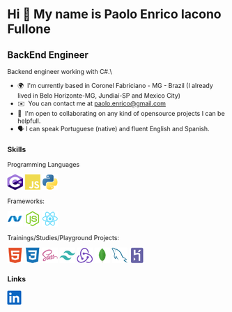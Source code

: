 Hi 👋 My name is Paolo Enrico Iacono Fullone
============================================

BackEnd Engineer
---------------------

Backend engineer working with C#.\

* 🌍  I'm currently based in Coronel Fabriciano - MG - Brazil (I already lived in Belo Horizonte-MG, Jundiaí-SP and Mexico City)
* ✉️  You can contact me at [paolo.enrico@gmail.com](mailto:paolo.enrico@gmail.com)
* 🤝  I'm open to collaborating on any kind of opensource projects I can be helpfull.
* 🗣️  I can speak Portuguese (native) and fluent English and Spanish.

### Skills

<p>Programming Languages</p>
<p aligh="left">
<img src="images/c--4.svg" width="36" height="36" alt="C#" />
<img src="images/javascript-colored.svg" width="36" height="36" alt="Javascript" />
<img src="images/python-colored.svg" width="36" height="36" alt="Python" />
</p>
<p>Frameworks:</p>
<p aligh="left">
<img src="images/NET.svg" width="36" height="36" alt="NodeJS" />
<img src="images/nodejs-colored.svg" width="36" height="36" alt="NodeJS" />
<img src="images/react-colored.svg" width="36" height="36" alt="React" />
</p>
<p>Trainings/Studies/Playground Projects:</p>
<p aligh="left">
<img src="images/html5-colored.svg" width="36" height="36" alt="HTML5" />
<img src="images/css3-colored.svg" width="36" height="36" alt="CSS3" />
<img src="images/sass-colored.svg" width="36" height="36" alt="Sass" />
<img src="images/tailwindcss-colored.svg" width="36" height="36" alt="TailwindCSS" />
<img src="images/redux-colored.svg" width="36" height="36" alt="Redux" />
<img src="images/mongodb-colored.svg" width="36" height="36" alt="MongoDB" />
<img src="images/mysql-colored.svg" width="36" height="36" alt="MySQL" />
<img src="images/heroku-colored.svg" width="36" height="36" alt="Heroku" />
</p>

### Links

<p align="left"> 
<a href="https://www.linkedin.com/in/paolofullone/" target="_blank" rel="noreferrer"><img src="images/linkedin.svg" width="32" height="32" /></a> 
